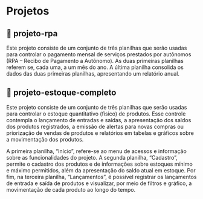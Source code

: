 # Projetos
## 📂 projeto-rpa
Este projeto consiste de um conjunto de três planilhas que serão usadas para controlar o pagamento mensal de 
serviços prestados por autônomos (RPA – Recibo de Pagamento a Autônomo). As duas primeiras planilhas referem
se, cada uma, a um mês do ano. A última planilha consolida os dados das duas primeiras planilhas, apresentando 
um relatório anual.
## 📂 projeto-estoque-completo
Este projeto consiste de um conjunto de três planilhas que serão usadas para controlar o estoque quantitativo (físico) 
de produtos. Esse controle contempla o lançamento de entradas e saídas, a apresentação dos saldos dos produtos 
registrados, a emissão de alertas para novas compras ou priorização de vendas de produtos e relatórios em tabelas 
e gráficos sobre a movimentação dos produtos. 

A primeira planilha, “Início”, refere-se ao menu de acessos e informação sobre as funcionalidades do projeto. A 
segunda planilha, “Cadastro”, permite o cadastro dos produtos e de informações sobre estoques mínimo e máximo 
permitidos, além da apresentação do saldo atual em estoque. Por fim, na terceira planilha, “Lançamentos”, é possível 
registrar os lançamentos de entrada e saída de produtos e visualizar, por meio de filtros e gráfico, a movimentação 
de cada produto ao longo do tempo.

